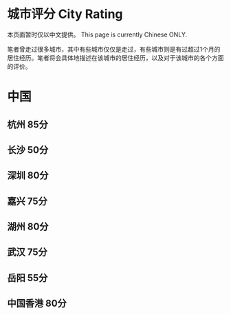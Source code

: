 # 城市评分 City Rating

本页面暂时仅以中文提供。 This page is currently Chinese ONLY.

笔者曾走过很多城市，其中有些城市仅仅是走过，有些城市则是有过超过1个月的居住经历。笔者将会具体地描述在该城市的居住经历，以及对于该城市的各个方面的评价。

# 中国

## 杭州 85分

## 长沙 50分

## 深圳 80分

## 嘉兴 75分

## 湖州 80分

## 武汉 75分

## 岳阳 55分

## 中国香港 80分
